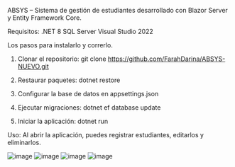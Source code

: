 ABSYS – Sistema de gestión de estudiantes desarrollado con Blazor Server y Entity Framework Core.

Requisitos:
.NET 8
SQL Server
Visual Studio 2022

Los pasos para instalarlo y correrlo.
1. Clonar el repositorio:
   git clone https://github.com/FarahDarina/ABSYS-NUEVO.git

2. Restaurar paquetes:
   dotnet restore

3. Configurar la base de datos en appsettings.json

4. Ejecutar migraciones:
   dotnet ef database update

5. Iniciar la aplicación:
   dotnet run

Uso:
Al abrir la aplicación, puedes registrar estudiantes, editarlos y eliminarlos.

![image](https://github.com/user-attachments/assets/e49534af-33ed-49c2-b99d-f84ad5788f38)
![image](https://github.com/user-attachments/assets/8e0f28c9-4492-460f-87a2-1b400e4826b1)
![image](https://github.com/user-attachments/assets/4513bd87-6e3c-4014-bbbf-c38c41e3c20d)
![image](https://github.com/user-attachments/assets/c10b2151-3f2d-49eb-8d0e-52f0285db1bf)
